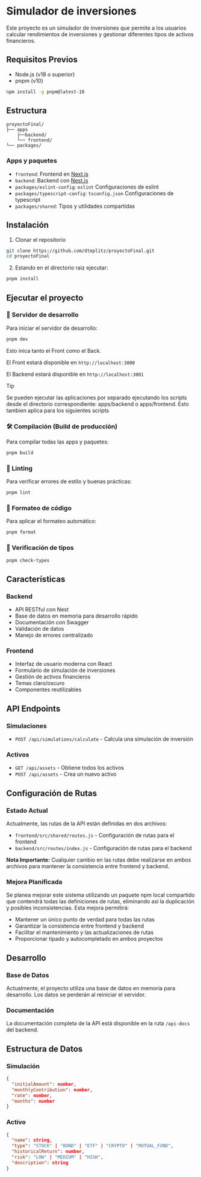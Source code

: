# Simulador de inversiones

Este proyecto es un simulador de inversiones que permite a los usuarios calcular rendimientos de inversiones y gestionar diferentes tipos de activos financieros.

## Requisitos Previos

- Node.js (v18 o superior)
- pnpm (v10)
```bash
npm install -g pnpm@latest-10
```

## Estructura

```
proyectoFinal/
├── apps
    ├──backend/
    └── frontend/
└── packages/
```

### Apps y paquetes

- `frontend`: Frontend en [Next.js](https://nextjs.org/)
- `backend`: Backend con [Nest.js](https://nextjs.org/)
- `packages/eslint-config`: `eslint` Configuraciones de eslint
- `packages/typescript-config`: `tsconfig.json` Configuraciones de typescript
- `packages/shared`: Tipos y utilidades compartidas

## Instalación

1. Clonar el repositorio

```bash
git clone https://github.com/dteplitz/proyectoFinal.git
cd proyectoFinal
```

2. Estando en el directorio raiz ejecutar:

```bash
pnpm install
```

## Ejecutar el proyecto

### 🚀 Servidor de desarrollo

Para iniciar el servidor de desarrollo:

```sh
pnpm dev
```

Esto inica tanto el Front como el Back.

El Front estará disponible en `http://localhost:3000`

El Backend estará disponible en `http://localhost:3001`

> [!TIP]
> Se pueden ejecutar las aplicaciones por separado ejecutando los scripts desde el directorio correspondiente: apps/backend o apps/frontend.
> Esto tambien aplica para los siguientes scripts

### 🛠️ Compilación (Build de producción)

Para compilar todas las apps y paquetes:

```sh
pnpm build
```

### 🧹 Linting

Para verificar errores de estilo y buenas prácticas:

```sh
pnpm lint
```

### 🧼 Formateo de código
Para aplicar el formateo automático:

```sh
pnpm format
```

### 🧪 Verificación de tipos

```sh
pnpm check-types
```

## Características

### Backend
- API RESTful con Nest
- Base de datos en memoria para desarrollo rápido
- Documentación con Swagger
- Validación de datos
- Manejo de errores centralizado

### Frontend
- Interfaz de usuario moderna con React
- Formulario de simulación de inversiones
- Gestión de activos financieros
- Temas claro/oscuro
- Componentes reutilizables

## API Endpoints

### Simulaciones
- `POST /api/simulations/calculate` - Calcula una simulación de inversión

### Activos
- `GET /api/assets` - Obtiene todos los activos
- `POST /api/assets` - Crea un nuevo activo

## Configuración de Rutas

### Estado Actual
Actualmente, las rutas de la API están definidas en dos archivos:
- `frontend/src/shared/routes.js` - Configuración de rutas para el frontend
- `backend/src/routes/index.js` - Configuración de rutas para el backend

**Nota Importante:** Cualquier cambio en las rutas debe realizarse en ambos archivos para mantener la consistencia entre frontend y backend.

### Mejora Planificada
Se planea mejorar este sistema utilizando un paquete npm local compartido que contendrá todas las definiciones de rutas, eliminando así la duplicación y posibles inconsistencias. Esta mejora permitirá:
- Mantener un único punto de verdad para todas las rutas
- Garantizar la consistencia entre frontend y backend
- Facilitar el mantenimiento y las actualizaciones de rutas
- Proporcionar tipado y autocompletado en ambos proyectos

## Desarrollo

### Base de Datos
Actualmente, el proyecto utiliza una base de datos en memoria para desarrollo. Los datos se perderán al reiniciar el servidor.

### Documentación
La documentación completa de la API está disponible en la ruta `/api-docs` del backend.

## Estructura de Datos

### Simulación
```json
{
  "initialAmount": number,
  "monthlyContribution": number,
  "rate": number,
  "months": number
}
```

### Activo
```json
{
  "name": string,
  "type": "STOCK" | "BOND" | "ETF" | "CRYPTO" | "MUTUAL_FUND",
  "historicalReturn": number,
  "risk": "LOW" | "MEDIUM" | "HIGH",
  "description": string
}
```
